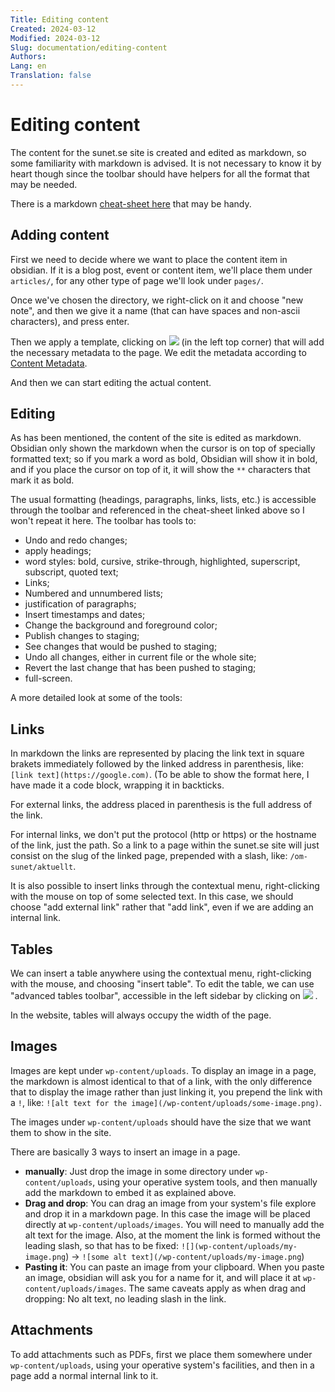 ```yaml
---
Title: Editing content
Created: 2024-03-12
Modified: 2024-03-12
Slug: documentation/editing-content
Authors: 
Lang: en
Translation: false
---
```


# Editing content

The content for the sunet.se site is created and edited as markdown, so some familiarity with markdown is advised. It is not necessary to know it by heart though since the toolbar should have helpers for all the format that may be needed.

There is a markdown [cheat-sheet here](https://www.markdownguide.org/basic-syntax/) that may be handy.

## Adding content

First we need to decide where we want to place the content item in obsidian. If it is a blog post, event or content item, we'll place them under `articles/`, for any other type of page we'll look under `pages/`.

Once we've chosen the directory, we right-click on it and choose "new note", and then we give it a name (that can have spaces and non-ascii characters), and press enter.

Then we apply a template, clicking on ![](templates-icon.png) (in the left top corner) that will add the necessary metadata to the page. We edit the metadata according to [Content Metadata](_Documentation/Content%20Metadata.md).

And then we can start editing the actual content.

## Editing

As has been mentioned, the content of the site is edited as markdown. Obsidian only shown the markdown when the cursor is on top of specially formatted text; so if you mark a word as bold, Obsidian will show it in bold, and if you place the cursor on top of it, it will show the `**` characters that mark it as bold.

The usual formatting (headings, paragraphs, links, lists, etc.) is accessible through the toolbar and referenced in the cheat-sheet linked above so I won't repeat it here. The toolbar has tools to:

- Undo and redo changes;
- apply headings;
- word styles: bold, cursive, strike-through, highlighted, superscript, subscript, quoted text;
- Links;
- Numbered and unnumbered lists;
- justification of paragraphs;
- Insert timestamps and dates;
- Change the background and foreground color;
- Publish changes to staging;
- See changes that would be pushed to staging;
- Undo all changes, either in current file or the whole site;
- Revert the last change that has been pushed to staging;
- full-screen.

A more detailed look at some of the tools:

## Links

In markdown the links are represented by placing the link text in square brakets immediately followed by the linked address in parenthesis, like: `[link text](https://google.com)`. (To be able to show the format here, I have made it a code block, wrapping it in backticks.

For external links, the address placed in parenthesis is the full address of the link.

For internal links, we don't put the protocol (http or https) or the hostname of the link, just the path. So a link to a page within the sunet.se site will just consist on the slug of the linked page, prepended with a slash, like: `/om-sunet/aktuellt`.

It is also possible to insert links through the contextual menu, right-clicking with the mouse on top of some selected text. In this case, we should choose "add external link" rather that "add link", even if we are adding an internal link.

## Tables

We can insert a table anywhere using the contextual menu, right-clicking with the mouse, and choosing "insert table". To edit the table, we can use "advanced tables toolbar", accessible in the left sidebar by clicking on ![](tables-icon.png) .

In the website, tables will always occupy the width of the page.

## Images

Images are kept under `wp-content/uploads`. To display an image in a page, the markdown is almost identical to that of a link, with the only difference that to display the image rather than just linking it, you prepend the link with a `!`, like: `![alt text for the image](/wp-content/uploads/some-image.png)`. 

The images under `wp-content/uploads` should have the size that we want them to show in the site.

There are basically 3 ways to insert an image in a page.

- **manually**: Just drop the image in some directory under `wp-content/uploads`, using your operative system tools, and then manually add the markdown to embed it as explained above.
- **Drag and drop**: You can drag an image from your system's file explore and drop it in a markdown page. In this case the image will be placed directly at `wp-content/uploads/images`. You will need to manually add the alt text for the image. Also, at the moment the link is formed without the leading slash, so that has to be fixed: `![](wp-content/uploads/my-image.png`) -> `![some alt text](/wp-content/uploads/my-image.png`)
- **Pasting it**: You can paste an image from your clipboard. When you paste an image, obsidian will ask you for a name for it, and will place it at `wp-content/uploads/images`. The same caveats apply as when drag and dropping: No alt text, no leading slash in the link.

## Attachments

To add attachments such as PDFs, first we place them somewhere under `wp-content/uploads`, using your operative system's facilities, and then in a page add a normal internal link to it.
